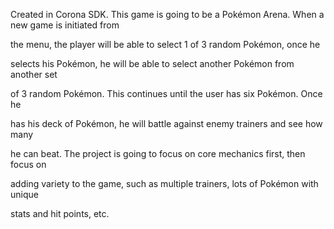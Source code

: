 Created in Corona SDK. This game is going to be a Pokémon Arena. When a new game is initiated from

the menu, the player will be able to select 1 of 3 random Pokémon, once he

selects his Pokémon, he will be able to select another Pokémon from another set

of 3 random Pokémon. This continues until the user has six Pokémon. Once he

has his deck of Pokémon, he will battle against enemy trainers and see how many

he can beat. The project is going to focus on core mechanics first, then focus on

adding variety to the game, such as multiple trainers, lots of Pokémon with unique

stats and hit points, etc.
